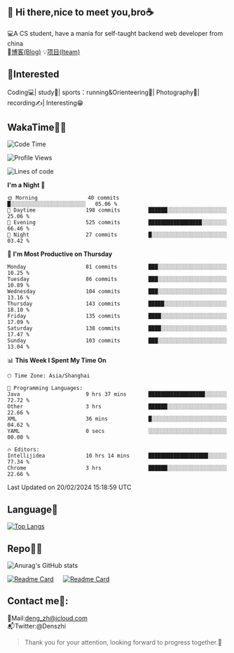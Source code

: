 👋 Hi there,nice to meet you,bro☕
---
💻A CS student, have a mania for self-taught backend web developer from china   
📌[博客(Blog)](https://github.com/HealUP/MyBlog)
💡[项目(Iteam)](https://healup.github.io/)

 <!-- waka-box start -->
 <!-- waka-box end -->
 
🧲**Interested**
--
Coding💻| study📖| sports：running&Orienteering🏃‍| Photography📸| recording✍️| Interesting😁

WakaTime👨‍💻
---
<!--START_SECTION:waka-->
![Code Time](http://img.shields.io/badge/Code%20Time-672%20hrs%2013%20mins-blue)

![Profile Views](http://img.shields.io/badge/Profile%20Views-1-blue)

![Lines of code](https://img.shields.io/badge/From%20Hello%20World%20I%27ve%20Written-205.0%20thousand%20lines%20of%20code-blue)

**I'm a Night 🦉** 

```text
🌞 Morning                40 commits          █░░░░░░░░░░░░░░░░░░░░░░░░   05.06 % 
🌆 Daytime                198 commits         ██████░░░░░░░░░░░░░░░░░░░   25.06 % 
🌃 Evening                525 commits         █████████████████░░░░░░░░   66.46 % 
🌙 Night                  27 commits          █░░░░░░░░░░░░░░░░░░░░░░░░   03.42 % 
```
📅 **I'm Most Productive on Thursday** 

```text
Monday                   81 commits          ███░░░░░░░░░░░░░░░░░░░░░░   10.25 % 
Tuesday                  86 commits          ███░░░░░░░░░░░░░░░░░░░░░░   10.89 % 
Wednesday                104 commits         ███░░░░░░░░░░░░░░░░░░░░░░   13.16 % 
Thursday                 143 commits         █████░░░░░░░░░░░░░░░░░░░░   18.10 % 
Friday                   135 commits         ████░░░░░░░░░░░░░░░░░░░░░   17.09 % 
Saturday                 138 commits         ████░░░░░░░░░░░░░░░░░░░░░   17.47 % 
Sunday                   103 commits         ███░░░░░░░░░░░░░░░░░░░░░░   13.04 % 
```


📊 **This Week I Spent My Time On** 

```text
🕑︎ Time Zone: Asia/Shanghai

💬 Programming Languages: 
Java                     9 hrs 37 mins       ██████████████████░░░░░░░   72.72 % 
Other                    3 hrs               ██████░░░░░░░░░░░░░░░░░░░   22.66 % 
XML                      36 mins             █░░░░░░░░░░░░░░░░░░░░░░░░   04.62 % 
YAML                     0 secs              ░░░░░░░░░░░░░░░░░░░░░░░░░   00.00 % 

🔥 Editors: 
Intellijidea             10 hrs 14 mins      ███████████████████░░░░░░   77.34 % 
Chrome                   3 hrs               ██████░░░░░░░░░░░░░░░░░░░   22.66 % 
```


 Last Updated on 20/02/2024 15:18:59 UTC
<!--END_SECTION:waka-->

Language🚀
---
[![Top Langs](https://github-readme-stats.vercel.app/api/top-langs/?username=HealUP&layout=compact&hide_border=true)](https://github.com/HealUP)

Repo🧑‍💻
---
![Anurag's GitHub stats](https://github-readme-stats.vercel.app/api?username=HealUP&count_private=true&show_icons=true&theme=gruvbox&hide_border=true) 

[![Readme Card](https://github-readme-stats.vercel.app/api/pin/?username=HealUP&repo=InternetEy&theme=transparent)](https://github.com/HealUP/InternetEy) &emsp;
[![Readme Card](https://github-readme-stats.vercel.app/api/pin/?username=HealUP&repo=CampusExperience&theme=transparent)](https://github.com/HealUP/CampusExperience)


Contact me📱:
---
📮Mail:deng_zh@icloud.com  
📬Twitter:@Denszhi  

> Thank you for your attention, looking forward to progress together.🎉
